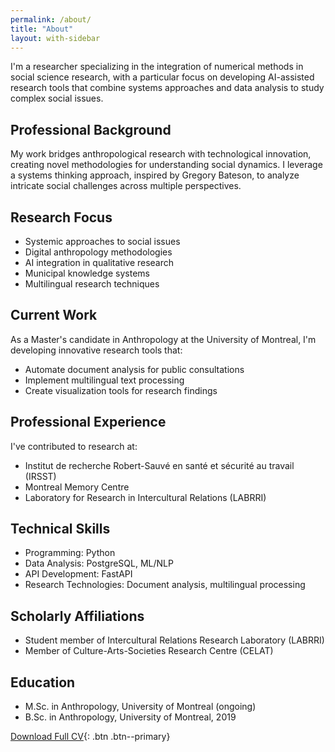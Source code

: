 ```yaml
---
permalink: /about/
title: "About"
layout: with-sidebar
---
```


I'm a researcher specializing in the integration of numerical methods in social science research, with a particular focus on developing AI-assisted research tools that combine systems approaches and data analysis to study complex social issues.

## Professional Background

My work bridges anthropological research with technological innovation, creating novel methodologies for understanding social dynamics. I leverage a systems thinking approach, inspired by Gregory Bateson, to analyze intricate social challenges across multiple perspectives.

## Research Focus

- Systemic approaches to social issues
- Digital anthropology methodologies
- AI integration in qualitative research
- Municipal knowledge systems
- Multilingual research techniques

## Current Work

As a Master's candidate in Anthropology at the University of Montreal, I'm developing innovative research tools that:
- Automate document analysis for public consultations
- Implement multilingual text processing
- Create visualization tools for research findings

## Professional Experience

I've contributed to research at:
- Institut de recherche Robert-Sauvé en santé et sécurité au travail (IRSST)
- Montreal Memory Centre
- Laboratory for Research in Intercultural Relations (LABRRI)

## Technical Skills

- Programming: Python
- Data Analysis: PostgreSQL, ML/NLP
- API Development: FastAPI
- Research Technologies: Document analysis, multilingual processing

## Scholarly Affiliations

- Student member of Intercultural Relations Research Laboratory (LABRRI)
- Member of Culture-Arts-Societies Research Centre (CELAT)

## Education

* M.Sc. in Anthropology, University of Montreal (ongoing)
* B.Sc. in Anthropology, University of Montreal, 2019

[Download Full CV](/assets/cv/nicolas-arias-garcia-cv.pdf){: .btn .btn--primary}
